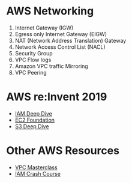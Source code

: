 # AWS Networking

1) Internet Gateway (IGW)
2) Egress only Internet Gateway (EIGW)
3) NAT (Network Address Translation) Gateway
4) Network Access Control List (NACL)
5) Security Group
6) VPC Flow logs
7) Amazon VPC traffic Mirroring
8) VPC Peering


# AWS re:Invent 2019

- [IAM Deep Dive](https://www.youtube.com/watch?v=Zvz-qYYhvMk&list=PLZ1JBBu6d-P5QtZp5Fqvs2dIpK77eCudB)
- [EC2 Foundation](https://www.youtube.com/watch?v=kMMybKqC2Y0&list=PLZ1JBBu6d-P5QtZp5Fqvs2dIpK77eCudB)
- [S3 Deep Dive](https://www.youtube.com/watch?v=2nkF_AK96BE&list=PLZ1JBBu6d-P5QtZp5Fqvs2dIpK77eCudB)

# Other AWS Resources

- [VPC Masterclass](https://www.youtube.com/watch?v=LX5lHYGFcnA&list=PLZ1JBBu6d-P5QtZp5Fqvs2dIpK77eCudB)
- [IAM Crash Course](https://www.youtube.com/watch?v=WYH8SQW6RJQ&list=PLZ1JBBu6d-P5QtZp5Fqvs2dIpK77eCudB)
